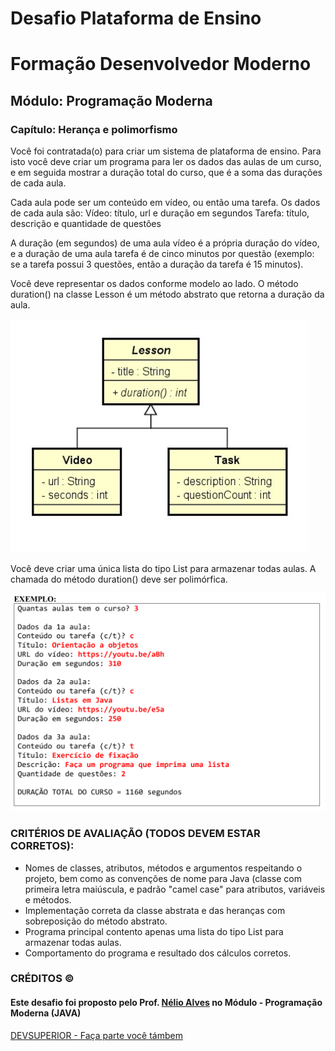 # Desafio Plataforma de Ensino

# Formação Desenvolvedor Moderno
## Módulo: Programação Moderna
### Capítulo: Herança e polimorfismo

<p> Você foi contratada(o) para criar um sistema de plataforma de ensino. Para isto você deve criar um programa para ler os dados das aulas de um curso, e em seguida mostrar a duração total do curso, que é a soma das durações de cada aula.</p>

<p> Cada aula pode ser um conteúdo em vídeo, ou então uma tarefa. Os dados de cada aula são:
Vídeo: título, url e duração em segundos
Tarefa: título, descrição e quantidade de questões </p>

<p> A duração (em segundos) de uma aula vídeo é a
própria duração do vídeo, e a duração de uma aula
tarefa é de cinco minutos por questão (exemplo: se a
tarefa possui 3 questões, então a duração da tarefa é
15 minutos).</p>
<p> Você deve representar os dados conforme modelo ao
lado. O método duration() na classe Lesson é um
método abstrato que retorna a duração da aula.</p>

<img src="https://github.com/vivianezzt/desafio_plataforma_de_ensino/blob/main/src/img/paltaforma_de_ensino.png">

<p> Você deve criar uma única lista do tipo
List<Lesson> para armazenar todas aulas. A
chamada do método duration() deve ser polimórfica.</p>

<img src="https://github.com/vivianezzt/desafio_plataforma_de_ensino/blob/main/src/img/pataforma.png">


### CRITÉRIOS DE AVALIAÇÃO (TODOS DEVEM ESTAR CORRETOS):
<ul>
	<li>Nomes de classes, atributos, métodos e argumentos respeitando o projeto, bem como as 			convenções
de nome para Java (classe com primeira letra maiúscula, e padrão "camel case" para atributos, variáveis
e métodos.</li>
	<li>Implementação correta da classe abstrata e das heranças com sobreposição do método 	abstrato.</li>
	<li>Programa principal contento apenas uma lista do tipo List<Lesson> para armazenar todas aulas.</li>
	<li>Comportamento do programa e resultado dos cálculos corretos.</li>
</ul>

<h3> CRÉDITOS &copy;</h3>
<h4> Este desafio foi proposto pelo Prof. <a href="https://www.instagram.com/devsuperior.ig/">Nélio Alves</a> no Módulo - Programação Moderna (JAVA)
</h4><a href="https://devsuperior.com.br/evento-sds">DEVSUPERIOR - Faça parte você támbem</a>

